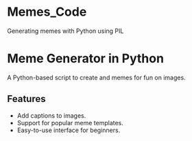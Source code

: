 # Memes_Code
Generating memes with Python using PIL 
# Meme Generator in Python

A Python-based script to create and memes for fun on images.

## Features
- Add captions to images.
- Support for popular meme templates.
- Easy-to-use interface for beginners.
